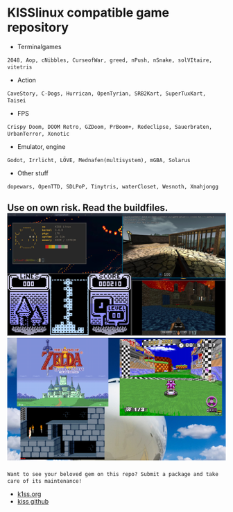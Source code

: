 # KISSlinux compatible game repository

- Terminalgames
```
2048, Aop, cNibbles, CurseofWar, greed, nPush, nSnake, solVItaire, vitetris
```

- Action
```
CaveStory, C-Dogs, Hurrican, OpenTyrian, SRB2Kart, SuperTuxKart, Taisei
```

- FPS
```
Crispy Doom, DOOM Retro, GZDoom, PrBoom+, Redeclipse, Sauerbraten, UrbanTerror, Xonotic
```

- Emulator, engine
```
Godot, Irrlicht, LÖVE, Mednafen(multisystem), mGBA, Solarus
```

- Other stuff
```
dopewars, OpenTTD, SDLPoP, Tinytris, waterCloset, Wesnoth, Xmahjongg
```


Use on own risk. Read the buildfiles.
![screen](screenshots/busy.jpeg)
![screen](screenshots/busy2.png)
---
```
Want to see your beloved gem on this repo? Submit a package and take care of its maintenance!
```

* [k1ss.org](https://k1ss.org/)
* [kiss github](https://github.com/kisslinux)
